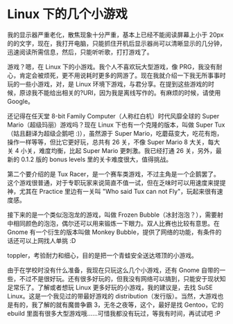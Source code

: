 # Linux 下的几个小游戏

我的显示器严重老化，散焦现象十分严重，基本上已经不能阅读屏幕上小于 20px 的的文字，现在，我打开电脑，只能抓住开机后显示器尚可以清晰显示的几分钟，迅速阅读所需信息，然后，只能听听歌，打打游戏了。

游戏？嗯，在 Linux 下的小游戏。我个人不喜欢玩大型游戏，像 PRG，我没有耐心，肯定会被烦死，更不用说耗时更多的网游了。现在我就介绍一下我无所事事时玩的一些小游戏，对，是 Linux 环境下游戏，与君分享。在提到这些游戏的时候，原谅我不能给出相关的?URI，因为我是离线写作的。有麻烦的时候，请使用 Google。

还记得在任天堂 8-bit Family Computer（人称红白机）时代风靡全球的 Super Mario（超级玛丽）游戏吗？现在 Linux 下也有一个克隆的版本，叫做 Super Tux（姑且翻译为超级企鹅吧 :)），虽然源于 Super Mario，吃蘑菇变大，吃花有炮，操作一样等等，但比它更好玩，总共有 26 关，不像 Super Mario 8 大关，每大关 4 小关，难度均衡，比起 Super Mario 更刺激。我已经打通 26 关，另外，最新的 0.1.2 版的 bonus levels 里的关卡难度很大，值得挑战。

第二个要介绍的是 Tux Racer，是一个赛车类游戏，不过主角是一个企鹅罢了。这个游戏很普通，对于专职玩家来说简直不值一试，但在乏味时可以用速度来提提神，尤其在 Practice 里边有一关叫 "Who said Tux can not Fly"，玩起来很有速度感。

接下来的是一个类似泡泡龙的游戏，叫做 Frozen Bubble（冰封泡泡？），需要射中相同颜色的泡泡，偶尔还可以用来锻炼一下眼力。双人比赛也比较有意思。在 Gnome 有一个衍生的版本叫做 Monkey Bubble，提供了网络的功能，有条件的话还可以上网找人单挑 :D

toppler，考验耐力和细心，目的是把一个青蛙安全送达塔顶的小游戏。

由于在学校时没有什么准备，我现在只玩这么几个小游戏，还有 Gnome 自带的一些，不过不是很好玩。还有很多好玩的，但我没有网络可以搞到，只能安于现状知足常乐了。了解或者想玩 Linux 更多好玩的小游戏，我的建议是，去找 SuSE Linux。这是一个我见过的带最好游戏的 distribution（发行版）。当然，大游戏也是有的，我了解的就有魔兽争霸 3，无冬之夜等，这个，最好是找 Gentoo，它的 ebuild 里面有很多大型游戏哦……可惜我都没有玩过，等我有时间，再试试吧 :P
